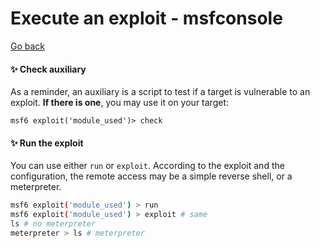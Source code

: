 # Execute an exploit - msfconsole

[Go back](../index.md#msfconsole)

<div class="row row-cols-md-2"><div>

#### ✨️ Check auxiliary

As a reminder, an auxiliary is a script to test if a target is vulnerable to an exploit. **If there is one**, you may use it on your target:

```bash!
msf6 exploit('module_used')> check
```
</div><div>

#### ✨️ Run the exploit

You can use either `run` or `exploit`. According to the exploit and the configuration, the remote access may be a simple reverse shell, or a meterpreter.

```bash
msf6 exploit('module_used') > run
msf6 exploit('module_used') > exploit # same
ls # no meterpreter
meterpreter > ls # meterpreter
```
</div></div>